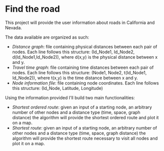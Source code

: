 # Find the road
This project will provide the user information about roads in California and Nevada.

The data available are organized as such:
- *Distance graph*: file containing physical distances between each pair of nodes. Each line follows this structure: (Id_Node1, Id_Node2, d(Id_Node1,Id_Node2)), where d(x,y) is the physical distance between x and y.
- *Travel time graph*: file containing time distances between each pair of nodes. Each line follows this structure: (Node1, Node2, t(Id_Node1, Id_Node2)), where t(x,y) is the time distance between x and y.
- *Node information file*: file containing node coordinates. Each line follows this structure: (Id_Node, Latitude, Longitude)

Using the information provided I'll build two main functionalities:
- *Shortest ordered route*: given an input of a starting node, an arbitrary number of other nodes and a distance type (time, space, graph distance) the algorithm will provide the shortest ordered route and plot it on a map.
- *Shortest route*: given an input of a starting node, an arbitrary number of other nodes and a distance type (time, space, graph distance) the algorithm will provide the shortest route necessary to visit all nodes and plot it on a map.
